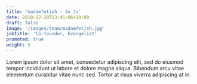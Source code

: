 ```yaml
---
title: 'madamfetish - Jo Jo'
date: 2018-12-20T13:45:06+10:00
draft: false
image: '/images/team/madamfetish.jpg'
jobtitle: 'Co-founder, Evangelist'
promoted: true
weight: 5
---
```


Lorem ipsum dolor sit amet, consectetur adipiscing elit, sed do eiusmod tempor incididunt ut labore et dolore magna aliqua. Bibendum arcu vitae elementum curabitur vitae nunc sed. Tortor at risus viverra adipiscing at in.
